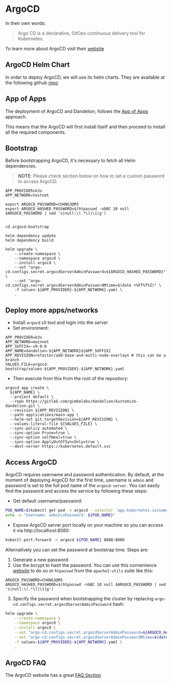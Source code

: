 # ArgoCD 

In their own words:

> Argo CD is a declarative, GitOps continuous delivery tool for Kubernetes.

To learn more about ArgoCD visit their [website](https://argo-cd.readthedocs.io/en/stable/)

## ArgoCD Helm Chart

In order to deploy ArgoCD, we will use its helm charts. They are available at the following github 
[repo](https://github.com/argoproj/argo-helm)

## App of Apps

The deployment of ArgoCD and Dandelion, follows the [App of Apps](https://argo-cd.readthedocs.io/en/stable/operator-manual/cluster-bootstrapping/) 
approach.

This means that the ArgoCD will first install itself and then proceed to install all the required components.

## Bootstrap

Before bootstrapping ArgoCD, it's necessary to fetch all Helm dependencies.

> **NOTE**: Please check section below on how to set a custom password to access ArgoCD. 

```shell
APP_PROVIDER=k3s
APP_NETWORK=testnet

export ARGOCD_PASSWORD=CH4NG3@M3
export ARGOCD_HASHED_PASSWORD=$(htpasswd -nbBC 10 null $ARGOCD_PASSWORD | sed 's|null:\(.*\)|\1|g')


cd argocd-bootstrap

helm dependency update
helm dependency build

helm upgrade \
    --create-namespace \
    --namespace argocd \
    --install argocd \
    --set "argo-cd.configs.secret.argocdServerAdminPassword=${ARGOCD_HASHED_PASSWORD}" \
    --set "argo-cd.configs.secret.argocdServerAdminPasswordMtime=$(date +%FT%T%Z)" \
    -f values-${APP_PROVIDER}-${APP_NETWORK}.yaml \
    .
```

## Deploy more apps/networks

* Install `argocd` cli tool and login into the server
* Set environment:
```
APP_PROVIDER=k3s
APP_NETWORK=mainnet
APP_SUFFIX=-v9-0-0
APP_NAME=dandelion-${APP_NETWORK}${APP_SUFFIX}
APP_REVISION=refactor/add-base-and-multi-node-overlays # this can be a branch
VALUES_FILE=argocd-bootstrap/values-${APP_PROVIDER}-${APP_NETWORK}.yaml
```
* Then execute from this from the root of the repository:
```
argocd app create \
  ${APP_NAME} \
  --project default \
  --repo https://gitlab.com/gimbalabs/dandelion/kustomize-dandelion.git \
  --revision ${APP_REVISION} \
  --path applications/main-app \
  --helm-set git.targetRevision=${APP_REVISION} \
  --values-literal-file ${VALUES_FILE} \
  --sync-policy automated \
  --sync-option Prune=true \
  --sync-option selfHeal=true \
  --sync-option ApplyOutOfSyncOnly=true \
  --dest-server https://kubernetes.default.svc
```

## Access ArgoCD

ArgoCD requires username and password authentication. By default, at the moment of deploying ArgoCD for the first time, username is `admin` and password is set to the full pod name of the `argocd-server`.
You can easily find the password and access the service by following these steps:

* Get default username/password:
```bash
POD_NAME=$(kubectl get pod -n argocd --selector 'app.kubernetes.io/name=argocd-server' --template='{{range .items}}{{.metadata.name}}{{"\n"}}{{end}}')
echo -e "Username: admin\nPassword: ${POD_NAME}"
```
* Expose ArgoCD server port locally on your machine so you can access it via http://localhost:8080:
```bash
kubectl port-forward -n argocd ${POD_NAME} 8080:8080
```

Alternatively you can set the password at bootstrap time. Steps are:

1. Generate a new password
2. Use the bcrypt to hash the password. You can use this convenience [website](https://www.browserling.com/tools/bcrypt) to do so or `htpasswd` from the `apache2-utils` suite like this:
```
ARGOCD_PASSWORD=CH4NG3@M3
ARGOCD_HASHED_PASSWORD=$(htpasswd -nbBC 10 null $ARGOCD_PASSWORD | sed 's|null:\(.*\)|\1|g')
```
3. Specify the password when bootstrapping the cluster by replacing `argo-cd.configs.secret.argocdServerAdminPassword` hash:
```bash
helm upgrade \
    --create-namespace \
    --namespace argocd \
    --install argocd \
    --set "argo-cd.configs.secret.argocdServerAdminPassword=${ARGOCD_HASHED_PASSWORD}" \
    --set "argo-cd.configs.secret.argocdServerAdminPasswordMtime=$(date +%FT%T%Z)" \
    -f values-${APP_PROVIDER}-${APP_NETWORK}.yaml \
    .
```
## ArgoCD FAQ

The ArgoCD website has a great [FAQ Section](https://argo-cd.readthedocs.io/en/stable/faq/)
